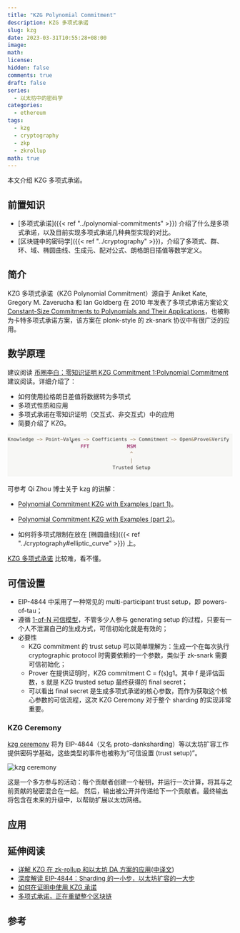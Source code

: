 ```yaml
---
title: "KZG Polynomial Commitment"
description: KZG 多项式承诺
slug: kzg
date: 2023-03-31T10:55:28+08:00
image:
math:
license:
hidden: false
comments: true
draft: false
series: 
  - 以太坊中的密码学
categories:
  - ethereum
tags:
  - kzg
  - cryptography
  - zkp
  - zkrollup
math: true
---
```


本文介绍 KZG 多项式承诺。

<!--more-->

## 前置知识

- [多项式承诺]({{< ref "../polynomial-commitments" >}}) 介绍了什么是多项式承诺，以及目前实现多项式承诺几种典型实现的对比。
- [区块链中的密码学]({{< ref "../cryptography" >}})，介绍了多项式、群、环、域、椭圆曲线、生成元、配对公式、朗格朗日插值等数学定义。

## 简介

KZG 多项式承诺（KZG Polynomial Commitment）源自于 Aniket Kate, Gregory M. Zaverucha 和 Ian Goldberg 在 2010 年发表了多项式承诺方案论文 [Constant-Size Commitments to Polynomials and Their Applications](https://www.iacr.org/archive/asiacrypt2010/6477178/6477178.pdf)，也被称为卡特多项式承诺方案，该方案在 plonk-style 的 zk-snark 协议中有很广泛的应用。

## 数学原理

建议阅读 [币圈李白：零知识证明 KZG Commitment 1:Polynomial Commitment](https://www.youtube.com/watch?v=nkrk3jLj8Jw) 建议阅读。详细介绍了：

- 如何使用拉格朗日差值将数据转为多项式
- 多项式性质和应用
- 多项式承诺在零知识证明（交互式、非交互式）中的应用
- 简要介绍了 KZG。

![kzg](images/kzg.png)

可参考 Qi Zhou 博士关于 kzg 的讲解：

- [Polynomial Commitment KZG with Examples (part 1)](https://www.youtube.com/watch?v=n4eiiCDhTes)。
- [Polynomial Commitment KZG with Examples (part 2)](https://www.youtube.com/watch?v=NVvNHe_RGZ8)。

- 如何将多项式限制在放在 [椭圆曲线]({{< ref "../cryptography#elliptic_curve" >}}) 上。

[KZG 多项式承诺](https://dankradfeist.de/ethereum/2021/10/13/kate-polynomial-commitments-mandarin.html) 比较难，看不懂。

## 可信设置

- EIP-4844 中采用了一种常见的 multi-participant trust setup，即 powers-of-tau；
- 遵循 [1-of-N 可信模型](https://www.ethereum.cn/Thinking/trust-model)，不管多少人参与 generating setup 的过程，只要有一个人不泄漏自己的生成方式，可信初始化就是有效的；
- 必要性
  - KZG commitment 的 trust setup 可以简单理解为：生成一个在每次执行 cryptographic protocol 时需要依赖的一个参数，类似于 zk-snark 需要可信初始化；
  - Prover 在提供证明时，KZG commitment C = f(s)g1。其中 f 是评估函数，s 就是 KZG trusted setup 最终获得的 final secret；
  - 可以看出 final secret 是生成多项式承诺的核心参数，而作为获取这个核心参数的可信流程，这次 KZG Ceremony 对于整个 sharding 的实现非常重要。

### KZG Ceremony

[kzg ceremony](https://ceremony.ethereum.org/) 将为 EIP-4844（又名 proto-danksharding）等以太坊扩容工作提供密码学基础，这些类型的事件也被称为“可信设置 (trust setup)”。

![kzg ceremony](https://www.chaincatcher.com/upload/image/20230130/1675042683843709.jpg)

这是一个多方参与的活动：每个贡献者创建一个秘钥，并运行一次计算，将其与之前贡献的秘密混合在一起。 然后，输出被公开并传递给下一个贡献者。最终输出将包含在未来的升级中，以帮助扩展以太坊网络。

## 应用

## 延伸阅读

- [详解 KZG 在 zk-rollup 和以太坊 DA 方案的应用](https://scroll.io/blog/kzg)([中译文](https://www.panewslab.com/zh/articledetails/cbf8uz1d.html))
- [深度解读 EIP-4844：Sharding 的一小步，以太坊扩容的一大步](https://www.chaincatcher.com/article/2086654)
- [如何在证明中使用 KZG 承诺](https://www.ethereum.cn/Technology/kzg-commitments-in-proofs)
- [多项式承诺，正在重塑整个区块链](https://web3caff.com/zh/archives/38949)

## 参考
